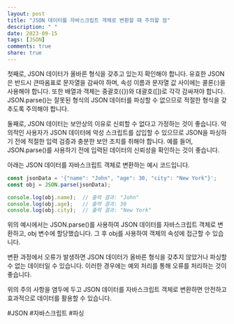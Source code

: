 ```yaml
---
layout: post
title: "JSON 데이터를 자바스크립트 객체로 변환할 때 주의할 점"
description: " "
date: 2023-09-15
tags: [JSON]
comments: true
share: true
---
```


첫째로, JSON 데이터가 올바른 형식을 갖추고 있는지 확인해야 합니다. 유효한 JSON은 반드시 큰따옴표로 문자열을 감싸야 하며, 속성 이름과 문자열 값 사이에는 콜론(:)을 사용해야 합니다. 또한 배열과 객체는 중괄호({})와 대괄호([])로 각각 감싸져야 합니다. JSON.parse()는 잘못된 형식의 JSON 데이터를 파싱할 수 없으므로 적절한 형식을 갖추도록 주의해야 합니다.

둘째로, JSON 데이터는 보안상의 이유로 신뢰할 수 없다고 가정하는 것이 좋습니다. 악의적인 사용자가 JSON 데이터에 악성 스크립트를 삽입할 수 있으므로 JSON을 파싱하기 전에 적절한 입력 검증과 충분한 보안 조치를 취해야 합니다. 예를 들어, JSON.parse()를 사용하기 전에 입력된 데이터의 신뢰성을 확인하는 것이 좋습니다.

아래는 JSON 데이터를 자바스크립트 객체로 변환하는 예시 코드입니다.

```javascript
const jsonData = '{"name": "John", "age": 30, "city": "New York"}';
const obj = JSON.parse(jsonData);

console.log(obj.name);  // 출력 결과: "John"
console.log(obj.age);   // 출력 결과: 30
console.log(obj.city);  // 출력 결과: "New York"
```

위의 예시에서는 JSON.parse()를 사용하여 JSON 데이터를 자바스크립트 객체로 변환하고, obj 변수에 할당했습니다. 그 후 obj를 사용하여 객체의 속성에 접근할 수 있습니다.

변환 과정에서 오류가 발생하면 JSON 데이터가 올바른 형식을 갖추지 않았거나 파싱할 수 없는 데이터일 수 있습니다. 이러한 경우에는 예외 처리를 통해 오류를 처리하는 것이 좋습니다.

위의 주의 사항을 염두에 두고 JSON 데이터를 자바스크립트 객체로 변환하면 안전하고 효과적으로 데이터를 활용할 수 있습니다.

#JSON #자바스크립트 #파싱